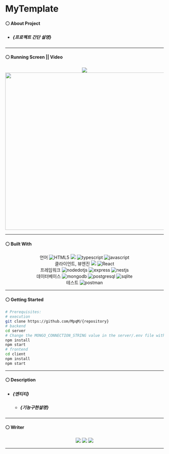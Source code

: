 # MyTemplate
#### ⚪ About Project
* ##### {프로젝트 간단 설명}

- - -

#### ⚪ Running Screen || Video
<p align ="center">
  <a href="{실행동영상 유튜브 링크}"><img src ="https://img.shields.io/badge/youtube-FF0000.svg?&style=for-the-badge&logo=youtube&logoColor=white"/></a>
  </br>
  <img width="900" height="500" src="{실행화면}">
</p>

- - -

#### ⚪ Built With
<p align ="center">
  언어
  <img alt="HTML5" src ="https://img.shields.io/badge/HTML5-E34F26.svg?&style=for-the-badge&logo=HTML5&logoColor=white"/>
  <img altt="CSS3"src="https://img.shields.io/badge/CSS-1572B6?style=for-the-badge&logo=CSS3&logoColor=white">
  <img alt="typescript" src ="https://img.shields.io/badge/typescript-3178C6.svg?&style=for-the-badge&logo=typescript&logoColor=white"/>
  <img alt="javascript" src ="https://img.shields.io/badge/javascript-F7DF1E.svg?&style=for-the-badge&logo=javascript&logoColor=white"/>
  <br/>
  클라이언트, 뷰엔진
  <img src ="https://img.shields.io/badge/ejs-B4CA65.svg?&style=for-the-badge&logo=ejs&logoColor=white"/>
  <img alt="React" src ="https://img.shields.io/badge/react-61DAFB.svg?&style=for-the-badge&logo=React&logoColor=white"/>
  <br/>
  프레임워크  
  <img alt="nodedotjs" src ="https://img.shields.io/badge/nodejs-339933.svg?&style=for-the-badge&logo=nodedotjs&logoColor=white"/>
  <img alt="express" src ="https://img.shields.io/badge/express-339933.svg?&style=for-the-badge&logo=express&logoColor=white"/>
  <img alt="nestjs" src ="https://img.shields.io/badge/nestjs-E0234E.svg?&style=for-the-badge&logo=nestjs&logoColor=white"/>
  <br/>
  데이터베이스
  <img alt="mongodb" src ="https://img.shields.io/badge/mongodb-339933.svg?&style=for-the-badge&logo=mongodb&logoColor=white"/>
  <img alt="postgresql" src ="https://img.shields.io/badge/postgresql-4169E1.svg?&style=for-the-badge&logo=postgresql&logoColor=white"/>
  <img alt="sqlite" src ="https://img.shields.io/badge/sqlite-003B57.svg?&style=for-the-badge&logo=sqlite&logoColor=white"/>
  <br/>
  테스트
  <img alt="postman" src ="https://img.shields.io/badge/postman-FF6C37.svg?&style=for-the-badge&logo=postman&logoColor=white"/>
</p>

- - -

#### ⚪ Getting Started
```bash
# Prerequisites:
# execution
git clone https://github.com/MpqM/{repository}
# backend
cd server
# Change the MONGO_CONNECTION_STRING value in the server/.env file with yours
npm install
npm start
# frontend
cd client
npm install
npm start
```

- - -

#### ⚪ Description 
* ##### {엔티티}
    * ##### {기능구현설명}


- - -

#### ⚪ Writer
<p align ="center">
  <img src ="https://img.shields.io/badge/gmail-EA4335.svg?&style=for-the-badge&logo=gmail&logoColor=white"/></a> <a href = "https://github.com/MpqM"><img src ="https://img.shields.io/badge/GitHub-181717.svg?&style=for-the-badge&logo=GitHub&logoColor=white"/></a> <a href = "https://MpqM.tistory.com/"> <img src ="https://img.shields.io/badge/tistory-000000.svg?&style=for-the-badge&logo=Tistory&logoColor=white"/></a>
</p>

- - -

